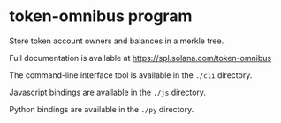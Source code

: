 # token-omnibus program

Store token account owners and balances in a merkle tree.

Full documentation is available at https://spl.solana.com/token-omnibus

The command-line interface tool is available in the `./cli` directory.

Javascript bindings are available in the `./js` directory.

Python bindings are available in the `./py` directory.
